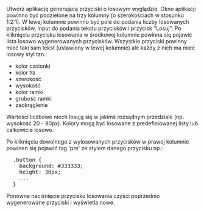 Utwórz aplikację generującą przyciski o losowym wyglądzie. Okno aplikacji powinno być podzielone na trzy kolumny (o szerokościach w stosunku 1:2:1). W lewej kolumnie powinno być pole do podania liczby losowanych przycisków, input do podania tekstu przycisków i przycisk "Losuj". Po kliknięciu przycisku losowania w środkowej kolumnie powinna się pojawić lista losowo wygenerowanych przycisków. Wszystkie przyciski powinny mieć taki sam tekst (ustawiony w lewej kolumnie) ale każdy z nich ma mieć losowy styl tzn.:
- kolor czcionki
- kolor tła
- szerokość
- wysokość
- kolor ramki
- grubość ramki
- zaokrąglenie

Wartości liczbowe niech losują się w jakimś rozsądnym przedziale (np. wysokość 20 - 80px). Kolory mogą być losowane z predefiniowanej listy lub całkowicie losowo.

Po kliknięciu dowolnego z wylosowanych przycisków w prawej kolumnie powinen się pojawić tag 'pre' ze stylem danego przycisku np.:
<pre>
  .button {
    background: #333333;
    height: 30px;
    ...
  }
</pre>

Ponowne naciśnięcie przycisku losowania czyści poprzednio wygenerowane przyciski i wyświetla nowe.
